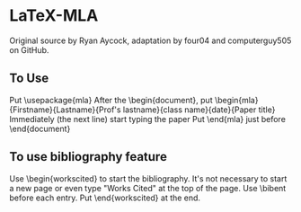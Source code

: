 LaTeX-MLA
=========

Original source by Ryan Aycock, adaptation by four04 and computerguy505 on GitHub.

<b>To Use</b>
------

Put \usepackage{mla}
After the \begin{document}, put \begin{mla}{Firstname}{Lastname}{Prof's lastname}{class name}{date}{Paper title}
Immediately (the next line) start typing the paper
Put \end{mla} just before \end{document}

<b>To use bibliography feature</b>
---------------------------
Use \begin{workscited} to start the bibliography.  It's not necessary to start a new page or even type "Works Cited" at the top of the page.
Use \bibent before each entry.
Put \end{workscited} at the end.